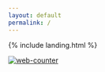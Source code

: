 ```yaml
---
layout: default
permalink: /
---
```


{% include landing.html %}

<script id="_wau7c2">var _wau = _wau || []; _wau.push(["colored", "4exzzrsbht", "7c2", "0a66c2ffffff"]);</script><script async src="//waust.at/co.js"></script>
<a href="https://www.hitwebcounter.com" target="_blank">
<img src="https://hitwebcounter.com/counter/counter.php?page=8042993&style=0002&nbdigits=5&type=page&initCount=0" title="counter" Alt="web-counter" border="0" /></a>   